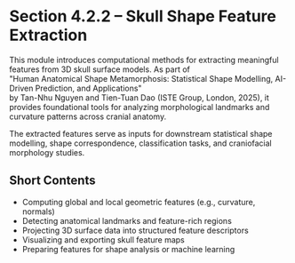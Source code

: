 # Section 4.2.2 – Skull Shape Feature Extraction

This module introduces computational methods for extracting meaningful features from 3D skull surface models. As part of  
"Human Anatomical Shape Metamorphosis: Statistical Shape Modelling, AI-Driven Prediction, and Applications"  
by Tan-Nhu Nguyen and Tien-Tuan Dao (ISTE Group, London, 2025), it provides foundational tools for analyzing morphological landmarks and curvature patterns across cranial anatomy.

The extracted features serve as inputs for downstream statistical shape modelling, shape correspondence, classification tasks, and craniofacial morphology studies.

## Short Contents

- Computing global and local geometric features (e.g., curvature, normals)  
- Detecting anatomical landmarks and feature-rich regions  
- Projecting 3D surface data into structured feature descriptors  
- Visualizing and exporting skull feature maps  
- Preparing features for shape analysis or machine learning